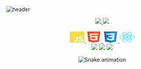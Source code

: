 ![header](https://capsule-render.vercel.app/api?type=waving&color=000&height=230&section=header&text=Olá,%20eu%20sou%20Will.&fontSize=70&fontColor=fff&animation=fadeIn&fontAlignY=38&desc=Front-end%20Developer&descAlignY=55&descAlign=62)

<!-- [![Typing SVG](https://readme-typing-svg.demolab.com?font=Fira+Code&pause=1000&color=000&center=true&vCenter=true&width=500&lines=Front-end+Developer)](https://git.io/typing-svg) -->

<div align="center">
  <a href="https://github.com/renovatt">
  <img height="165em" src="https://github-readme-stats.vercel.app/api?username=renovatt&show_icons=true&theme=dark&include_all_commits=true&count_private=true"/>

  <img height="165em" src="https://github-readme-stats.vercel.app/api/top-langs/?username=renovatt&layout=compact&langs_count=7&theme=dark"/>
</div>

<div align="center"><br>
  <img alt="W-Js" height="30" width="40" src="https://raw.githubusercontent.com/devicons/devicon/master/icons/javascript/javascript-plain.svg">
  <img alt="W-HTML" height="30" width="40" src="https://raw.githubusercontent.com/devicons/devicon/master/icons/html5/html5-original.svg">
  <img alt="W-CSS" height="30" width="40" src="https://raw.githubusercontent.com/devicons/devicon/master/icons/css3/css3-original.svg">
  <img alt="W-React" height="30" width="40" src="https://raw.githubusercontent.com/devicons/devicon/master/icons/react/react-original.svg">
</div>

<div align="center"> 
  <a href="https://www.linkedin.com/in/renovatt/" target="_blank"><img src="https://img.shields.io/badge/-LinkedIn-%230077B5?style=for-the-badge&logo=linkedin&logoColor=white" target="_blank"></a> 
  <a href = "mailto:wlymes@gmail.com"><img src="https://img.shields.io/badge/-Gmail-%23333?style=for-the-badge&logo=gmail&logoColor=white" target="_blank"></a>
  <a href="https://www.twitch.tv/lordzethy" target="_blank"><img src="https://img.shields.io/badge/Twitch-9146FF?style=for-the-badge&logo=twitch&logoColor=white" target="_blank"></a>
 
  ![Snake animation](https://github.com/renovatt/renovatt/blob/output/github-contribution-grid-snake.svg)
 
</div>

<!-- <div style="display: inline_block"><br>
  <img align="center" alt="W-Js" height="30" width="40" src="https://raw.githubusercontent.com/devicons/devicon/master/icons/javascript/javascript-plain.svg">
  <img align="center" alt="W-HTML" height="30" width="40" src="https://raw.githubusercontent.com/devicons/devicon/master/icons/html5/html5-original.svg">
  <img align="center" alt="W-CSS" height="30" width="40" src="https://raw.githubusercontent.com/devicons/devicon/master/icons/css3/css3-original.svg">
  <img align="center" alt="W-React" height="30" width="40" src="https://raw.githubusercontent.com/devicons/devicon/master/icons/react/react-original.svg">
</div> -->


